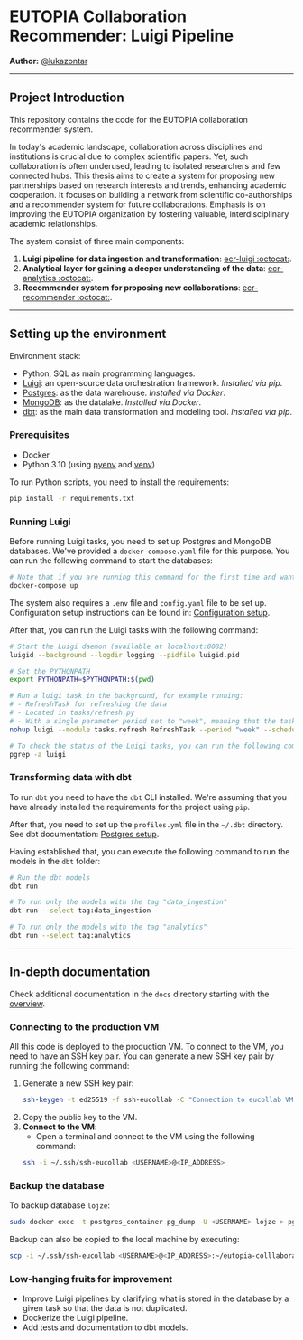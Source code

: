 # EUTOPIA Collaboration Recommender: Luigi Pipeline

**Author:** [@lukazontar](https://github.com/lukazontar)

<hr/>

## Project Introduction

This repository contains the code for the EUTOPIA collaboration recommender system.

In today's academic landscape, collaboration across disciplines and institutions is crucial due to complex scientific
papers. Yet, such collaboration is often underused, leading to isolated researchers and few connected hubs. This thesis
aims to create a system for proposing new partnerships based on research interests and trends, enhancing academic
cooperation. It focuses on building a network from scientific co-authorships and a recommender system for future
collaborations. Emphasis is on improving the EUTOPIA organization by fostering valuable, interdisciplinary academic
relationships.

The system consist of three main components:

1. **Luigi pipeline for data ingestion and
   transformation**: [ecr-luigi :octocat:](https://github.com/eutopia-collaboration-recommender/ecr-luigi).
2. **Analytical layer for gaining a deeper understanding of the
   data**: [ecr-analytics :octocat:](https://github.com/eutopia-collaboration-recommender/ecr-analytics).
3. **Recommender system for proposing new
   collaborations**: [ecr-recommender :octocat:](https://github.com/eutopia-collaboration-recommender/ecr-recommender).

<hr/>

## Setting up the environment

Environment stack:

- Python, SQL as main programming languages.
- [Luigi](https://luigi.readthedocs.io/en/latest/index.html): an open-source data orchestration framework. *Installed
  via pip*.
- [Postgres](https://www.postgresql.org/): as the data warehouse. *Installed via Docker*.
- [MongoDB](https://www.mongodb.com/): as the datalake. *Installed via Docker*.
- [dbt](https://www.getdbt.com/): as the main data transformation and modeling tool. *Installed via pip*.

### Prerequisites

- Docker
- Python 3.10 (using [pyenv](https://github.com/pyenv-win/pyenv-win)
  and [venv](https://docs.python.org/3/library/venv.html))

To run Python scripts, you need to install the requirements:

```bash
pip install -r requirements.txt
```

### Running Luigi

Before running Luigi tasks, you need to set up Postgres and MongoDB databases. We've provided a `docker-compose.yaml`
file for this purpose.
You can run the following command to start the databases:

```bash
# Note that if you are running this command for the first time and want to restore the MongoDB backup, you need to uncomment a line in mongorestore.sh.
docker-compose up
```

The system also requires a `.env` file and `config.yaml` file to be set up. Configuration setup instructions can be
found in: [Configuration setup](docs/2_configuration_setup).

After that, you can run the Luigi tasks with the following command:

```bash
# Start the Luigi daemon (available at localhost:8082)
luigid --background --logdir logging --pidfile luigid.pid

# Set the PYTHONPATH
export PYTHONPATH=$PYTHONPATH:$(pwd)

# Run a luigi task in the background, for example running:
# - RefreshTask for refreshing the data
# - Located in tasks/refresh.py
# - With a single parameter period set to "week", meaning that the task will refresh the data for the last 7 days
nohup luigi --module tasks.refresh RefreshTask --period "week" --scheduler-host localhost --scheduler-port 8082  > /dev/null 2>&1 &

# To check the status of the Luigi tasks, you can run the following command
pgrep -a luigi
```

### Transforming data with dbt

To run `dbt` you need to have the `dbt` CLI installed. We're assuming that you have already installed the requirements
for the project using `pip`.

After that, you need to set up the `profiles.yml` file in the `~/.dbt` directory. See dbt
documentation: [Postgres setup](https://docs.getdbt.com/docs/core/connect-data-platform/postgres-setup).

Having established that, you can execute the following command to run the models in the `dbt` folder:

```bash
# Run the dbt models
dbt run

# To run only the models with the tag "data_ingestion"
dbt run --select tag:data_ingestion

# To run only the models with the tag "analytics"
dbt run --select tag:analytics 
```

<hr/>

## In-depth documentation

Check additional documentation in the `docs` directory starting with the [overview](docs/1_overview).

### Connecting to the production VM

All this code is deployed to the production VM. To connect to the VM, you need to have an SSH key pair. You can generate
a new SSH key pair by running the following command:

1. Generate a new SSH key pair:
    ```bash
    ssh-keygen -t ed25519 -f ssh-eucollab -C "Connection to eucollab VM."
    ```
2. Copy the public key to the VM.
3. **Connect to the VM**:
    - Open a terminal and connect to the VM using the following command:
    ```bash
    ssh -i ~/.ssh/ssh-eucollab <USERNAME>@<IP_ADDRESS>
    ```

### Backup the database

To backup database `lojze`:

```bash
sudo docker exec -t postgres_container pg_dump -U <USERNAME> lojze > pg_dump_lojze.sql
```

Backup can also be copied to the local machine by executing:

```bash
scp -i ~/.ssh/ssh-eucollab <USERNAME>@<IP_ADDRESS>:~/eutopia-colllaboration/ecr-luigi/pg_dump_lojze.sql <DESTINATION_PATH>
```

### Low-hanging fruits for improvement

- Improve Luigi pipelines by clarifying what is stored in the database by a given task so that the data is not
  duplicated.
- Dockerize the Luigi pipeline.
- Add tests and documentation to dbt models.
